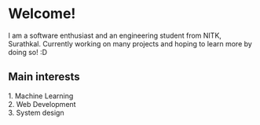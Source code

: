 <!---
yukitya-1811/yukitya-1811 is a ✨ special ✨ repository because its `README.md` (this file) appears on your GitHub profile.
You can click the Preview link to take a look at your changes.
--->
<h1>
  Welcome!
</h1>

I am a software enthusiast and an engineering student from NITK, Surathkal. Currently working on many projects and hoping to learn more by doing so! :D

<h2>
  Main interests
</h2>
<list>
  <l1> 1. Machine Learning </l1> <br>
  <l2> 2. Web Development </l2> <br>
  <l3> 3. System design </l3> <br>
</list>
